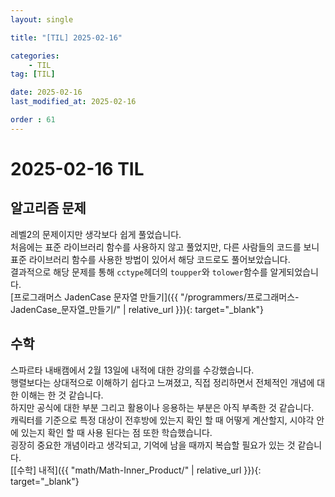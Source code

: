 ```yaml
---
layout: single

title: "[TIL] 2025-02-16"

categories:
    - TIL
tag: [TIL]

date: 2025-02-16
last_modified_at: 2025-02-16

order : 61
---
```


# 2025-02-16 TIL

## 알고리즘 문제

레벨2의 문제이지만 생각보다 쉽게 풀었습니다.  
처음에는 표준 라이브러리 함수를 사용하지 않고 풀었지만, 다른 사람들의 코드를 보니 표준 라이브러리 함수를 사용한 방법이 있어서 해당 코드로도 풀어보았습니다.  
결과적으로 해당 문제를 통해 `cctype`헤더의 `toupper`와 `tolower`함수를 알게되었습니다.  
[프로그래머스 JadenCase 문자열 만들기]({{ "/programmers/프로그래머스-JadenCase_문자열_만들기/" | relative_url }}){: target="_blank"}

## 수학

스파르타 내배캠에서 2월 13일에 내적에 대한 강의를 수강했습니다.  
행렬보다는 상대적으로 이해하기 쉽다고 느껴졌고, 직접 정리하면서 전체적인 개념에 대한 이해는 한 것 같습니다.  
하지만 공식에 대한 부분 그리고 활용이나 응용하는 부분은 아직 부족한 것 같습니다.  
캐릭터를 기준으로 특정 대상이 전후방에 있는지 확인 할 때 어떻게 계산할지, 시야각 안에 있는지 확인 할 때 사용 된다는 점 또한 학습했습니다.  
굉장히 중요한 개념이라고 생각되고, 기억에 남을 때까지 복습할 필요가 있는 것 같습니다.  
[[수학] 내적]({{ "math/Math-Inner_Product/" | relative_url }}){: target="_blank"}